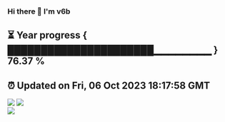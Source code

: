 ### Hi there 👋  I'm v6b  
⏳ Year progress { ██████████████████████▁▁▁▁▁▁▁▁ } 76.37 %
---
⏰ Updated on Fri, 06 Oct 2023 18:17:58 GMT
---
![](https://github-readme-stats.vercel.app/api?username=v6b&bg_color=30,e96443,904e95&title_color=fff&text_color=fff&layout=compact)
![](https://github-readme-stats.vercel.app/api/top-langs/?username=v6b&layout=compact&bg_color=30,e96443,904e95&title_color=fff&text_color=fff)  
![](https://gcore.jsdelivr.net/gh/v6b/v6b@main/assets/github-contribution-grid-snake.svg)

